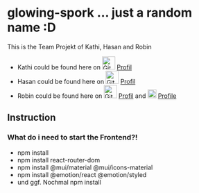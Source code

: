 # glowing-spork ... just a random name :D
This is the Team Projekt of Kathi, Hasan and Robin

- Kathi could be found here on <img src="https://github.com/CodingRobIT/glowing-spork/assets/126405148/7de538f0-9224-48e0-819b-e32830c4f890" alt="GitHub" height="30"> [Profil](https://github.com/Kathalania)
- Hasan could be found here on <img src="https://github.com/CodingRobIT/glowing-spork/assets/126405148/7de538f0-9224-48e0-819b-e32830c4f890" alt="GitHub" height="30"> [Profil](https://github.com/Alp387)
- Robin could be found here on <img src="https://github.com/CodingRobIT/glowing-spork/assets/126405148/7de538f0-9224-48e0-819b-e32830c4f890" alt="GitHub" height="30"> [Profil](https://github.com/CodingRobIT) and <img src="https://github.com/CodingRobIT/CodingRobIT/assets/126405148/03784dd2-b460-4e8c-964f-0cda4a07ebf4" alt="LinkedIn"  height="20"> [Profile](https://www.linkedin.com/in/robin-s-838230216/)

## Instruction
### What do i need to start the Frontend?!

- npm install
- npm install react-router-dom
- npm install @mui/material @mui/icons-material
- npm install @emotion/react @emotion/styled
- und ggf. Nochmal npm install




